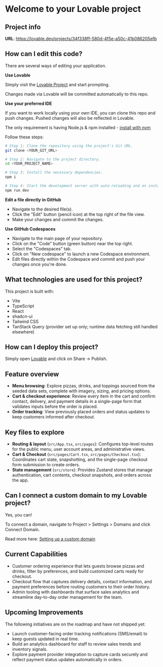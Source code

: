 # Welcome to your Lovable project

## Project info

**URL**: https://lovable.dev/projects/34f338ff-580d-4f5e-a50c-41b086205efb

## How can I edit this code?

There are several ways of editing your application.

**Use Lovable**

Simply visit the [Lovable Project](https://lovable.dev/projects/34f338ff-580d-4f5e-a50c-41b086205efb) and start prompting.

Changes made via Lovable will be committed automatically to this repo.

**Use your preferred IDE**

If you want to work locally using your own IDE, you can clone this repo and push changes. Pushed changes will also be reflected in Lovable.

The only requirement is having Node.js & npm installed - [install with nvm](https://github.com/nvm-sh/nvm#installing-and-updating)

Follow these steps:

```sh
# Step 1: Clone the repository using the project's Git URL.
git clone <YOUR_GIT_URL>

# Step 2: Navigate to the project directory.
cd <YOUR_PROJECT_NAME>

# Step 3: Install the necessary dependencies.
npm i

# Step 4: Start the development server with auto-reloading and an instant preview.
npm run dev
```

**Edit a file directly in GitHub**

- Navigate to the desired file(s).
- Click the "Edit" button (pencil icon) at the top right of the file view.
- Make your changes and commit the changes.

**Use GitHub Codespaces**

- Navigate to the main page of your repository.
- Click on the "Code" button (green button) near the top right.
- Select the "Codespaces" tab.
- Click on "New codespace" to launch a new Codespace environment.
- Edit files directly within the Codespace and commit and push your changes once you're done.

## What technologies are used for this project?

This project is built with:

- Vite
- TypeScript
- React
- shadcn-ui
- Tailwind CSS
- TanStack Query (provider set up only; runtime data fetching still handled elsewhere)

## How can I deploy this project?

Simply open [Lovable](https://lovable.dev/projects/34f338ff-580d-4f5e-a50c-41b086205efb) and click on Share -> Publish.

## Feature overview

- **Menu browsing**: Explore pizzas, drinks, and toppings sourced from the seeded data sets, complete with imagery, sizing, and pricing options.
- **Cart & checkout experience**: Review every item in the cart and confirm contact, delivery, and payment details in a single-page form that validates inputs before the order is placed.
- **Order tracking**: View previously placed orders and status updates to keep customers informed after checkout.

## Key files to explore

- **Routing & layout** (`src/App.tsx`, `src/pages`): Configures top-level routes for the public menu, user account areas, and administrative views.
- **Cart & Checkout** (`src/pages/Cart.tsx`, `src/pages/Checkout.tsx`): Coordinates cart state, snapshotting, and the single-page checkout form submission to create orders.
- **State management** (`src/store`): Provides Zustand stores that manage authentication, cart contents, checkout snapshots, and orders across the app.

## Can I connect a custom domain to my Lovable project?

Yes, you can!

To connect a domain, navigate to Project > Settings > Domains and click Connect Domain.

Read more here: [Setting up a custom domain](https://docs.lovable.dev/tips-tricks/custom-domain#step-by-step-guide)

## Current Capabilities

- Customer ordering experience that lets guests browse pizzas and drinks, filter by preferences, and build customized carts ready for checkout.
- Checkout flow that captures delivery details, contact information, and payment preferences before routing customers to their order history.
- Admin tooling with dashboards that surface sales analytics and streamline day-to-day order management for the team.

## Upcoming Improvements

The following initiatives are on the roadmap and have not shipped yet:

- Launch customer-facing order tracking notifications (SMS/email) to keep guests updated in real time.
- Build an analytics dashboard for staff to review sales trends and inventory signals.
- Explore payment provider integration to capture cards securely and reflect payment status updates automatically in orders.
